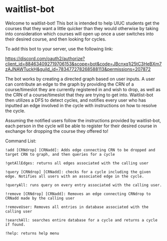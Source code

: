 # waitlist-bot

Welcome to waitlist-bot! This bot is intended to help UIUC students get the courses that they want a little quicker than they would otherwise by taking into consideration which courses will open up once a user switches into their desired course, and then looking for cycles.

To add this bot to your server, use the following link: 

https://discord.com/oauth2/authorize?client_id=884634092719706153&scope=bot&code=JBcnxq1j25tC3HeBXm7zAJNAWTuckH&guild_id=783477278268588113&permissions=207872

The bot works by creating a directed graph based on user inputs. 
A user can contribute an edge to the graph by providing the CRN of a course/timeslot they are currently registered in and wish to drop, as well as the CRN of a course/timeslot that they are trying to get into.
Waitlist-bot then utilizes a DFS to detect cycles, and notifies every user who has inputted an edge involved in the cycle with instructions on how to resolve the cycle. 

Assuming the notified users follow the instructions provided by waitlist-bot, each person in the cycle will be able to register for their desired course in exchange for dropping the course they offered to!

Command List:
    
    !add [CRNdrop] [CRNadd]: Adds edge connecting CRN to be dropped and target CRN to graph, and then queries for a cycle
    
    !getAllEdges: returns all edges associated with the calling user
    
    !query [CRNdrop] [CRNadd]: checks for a cycle including the given edge. Notifies all users with an associated edge in the cycle. 
    
    !queryAll: runs query on every entry associated with the calling user. 
    
    !remove [CRNdrop] [CRNadd]: Removes an edge connecting CRNdrop to CRNadd made by the calling user
    
    !removeUser: Removes all entries in database associated with the calling user
    
    !searchAll: searches entire database for a cycle and returns a cycle if found. 
    
    !help: returns help menu
